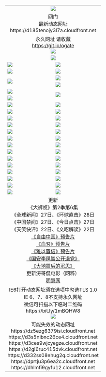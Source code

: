 ﻿<table>
  <tr></tr>
  <tr><td colspan=2 align=center><img src="https://d185tenojy3l7a.cloudfront.net/Up/oGate.jpg" /></td></tr>
  <tr><td colspan=2 align=center>网门<br>最新动态网址
<br>https://d185tenojy3l7a.cloudfront.net
    </td>
  </tr>
  <tr>
    <td colspan=2 align=center>永久网址 请收藏<br/><a href="https://git.io/ogate" target="_blank">https://git.io/ogate</a><br/><a href="https://d185tenojy3l7a.cloudfront.net/Up/0WMGDL2.png" target="_blank"><img src="https://d185tenojy3l7a.cloudfront.net/Up/0WMGD2.png"/></a></td>
    <!--td align=center>临时网址 微信用<br/><a href="https://bit.ly/1mBQHW8" target="_blank">https://bit.ly/1mBQHW8</a><br/><a href="https://d185tenojy3l7a.cloudfront.net/Up/0WMGDL3.png" target="_blank"><img src="https://d185tenojy3l7a.cloudfront.net/Up/0WMGD3.png"/></a></td-->
  </tr>
  <tr>
    <td colspan=2 align=center><a href="https://d185tenojy3l7a.cloudfront.net/ogUP.aspx?name=0oGate.apk" target="_blank"><img src="https://d185tenojy3l7a.cloudfront.net/Up/0WMAZ.jpg" /></a></td>
  </tr>
  <tr>
    <td><a href="https://d185tenojy3l7a.cloudfront.net/ogNice.aspx" target="_blank"><img src="https://d185tenojy3l7a.cloudfront.net/Up/0WCYY.jpg" /></a></td>
    <td><a href="https://d185tenojy3l7a.cloudfront.net/onCO.aspx?ob=600%E4%BA%8B%E7%89%A9&op=%E5%A2%9E%E5%88%A0%E6%94%B9&args=WH1~%23%E7%B1%BB%E5%9E%8B6%E6%96%B0%E9%97%BB%7c%23%E7%B1%BB%E5%9E%8B6%E8%AF%84%E8%AE%BA&mode=" target="_blank"><img src="https://d185tenojy3l7a.cloudfront.net/Up/0WZTT.jpg" /></a></td> 
  </tr>
  <tr>
    <td><a href="https://d185tenojy3l7a.cloudfront.net/ogDY.aspx" target="_blank"><img src="https://d185tenojy3l7a.cloudfront.net/Up/0FK.jpg" /></a></td>
    <td><a href="https://d185tenojy3l7a.cloudfront.net/ogST.aspx" target="_blank"><img src="https://d185tenojy3l7a.cloudfront.net/Up/0ST.jpg" /></a></td> 
  </tr>
  <tr>
    <td rowspan=2><a href="https://d185tenojy3l7a.cloudfront.net/ogUP.aspx?name=WJ.mp4&count=480P:1" target="_blank"><img src="https://d185tenojy3l7a.cloudfront.net/Up/WJ.jpg" /></a></td>
    <td><a href="https://d185tenojy3l7a.cloudfront.net/ogUP.aspx?name=11DKC.mp4&count=T:2,2:6,1:16" target="_blank"><img src="https://d185tenojy3l7a.cloudfront.net/Up/11DKC.jpg" /></a></td> 
  </tr>
  <tr>
    <td><a href="https://d185tenojy3l7a.cloudfront.net/ogUP.aspx?name=LRSH.mp4&count=W:13,2:10" target="_blank"><img src="https://d185tenojy3l7a.cloudfront.net/Up/LRSH.jpg" /></a></td>
  </tr>
  <tr>
    <td><a href="https://d185tenojy3l7a.cloudfront.net/ogUP.aspx?name=JQR.mp4&count=2" target="_blank"><img src="https://d185tenojy3l7a.cloudfront.net/Up/JQR.jpg" /></a></td>   
    <td rowspan=2><a href="https://d185tenojy3l7a.cloudfront.net/ogUP.aspx?name=JP.mp4&count=9" target="_blank"><img src="https://d185tenojy3l7a.cloudfront.net/Up/JP.jpg" /></td>
  </tr>
  <tr>
    <td><div><a href="https://d185tenojy3l7a.cloudfront.net/ogUP.aspx?name=LRWS.mp4&count=7B:7,6B:44,5A:10,5B:35,4A:14,4B:19,3A:10,3B:26,2A:16,2B:21,1A:23,1B:29&current=7B:7" target="_blank"><img src="https://d185tenojy3l7a.cloudfront.net/Up/LRWS.jpg" /></a></td>
  </tr>
  <tr>
    <td><a href="https://d185tenojy3l7a.cloudfront.net/ogUP.aspx?name=SSZJ.mp4&count=SP:6,480P:8" target="_blank"><img src="https://d185tenojy3l7a.cloudfront.net/Up/SSZJ.jpg" /></a></td>
    <td><a href="https://d185tenojy3l7a.cloudfront.net/ogUP.aspx?name=WH.mp4" target="_blank"><img src="https://d185tenojy3l7a.cloudfront.net/Up/WH.jpg" /></a></td>
  </tr>
  <tr>
    <td><a href="https://d185tenojy3l7a.cloudfront.net/ogUP.aspx?name=ZY.mp4&count=2015:16" target="_blank"><img src="https://d185tenojy3l7a.cloudfront.net/Up/ZY.jpg" /></a</td>
    <td><a href="https://d185tenojy3l7a.cloudfront.net/ogUP.aspx?name=XTFY.mp4&count=B:2,A:24" target="_blank"><img src="https://d185tenojy3l7a.cloudfront.net/Up/XTFY.jpg" /></a></td>
  </tr>
  <tr>
    <td><a href="https://d185tenojy3l7a.cloudfront.net/ogUP.aspx?name=1LYF.mp4&count=2" target="_blank"><img src="https://d185tenojy3l7a.cloudfront.net/Up/1LYF0.jpg" /></a></td>
    <td><a href="https://d185tenojy3l7a.cloudfront.net/ogUP.aspx?name=1ZGC.mp4&count=6" target="_blank"><img src="https://d185tenojy3l7a.cloudfront.net/Up/1ZGC0.jpg" /></a></td>
  </tr>
  <tr>
    <td><a href="https://d185tenojy3l7a.cloudfront.net/ogUP.aspx?name=1ZKM.mp4&count=3&current=3" target="_blank"><img src="https://d185tenojy3l7a.cloudfront.net/Up/1ZKM0.jpg" /></a></td>  
    <td><a href="https://d185tenojy3l7a.cloudfront.net/ogUP.aspx?name=1WWY.mp4&count=6&current=6" target="_blank"><img src="https://d185tenojy3l7a.cloudfront.net/Up/1WWY0.jpg" /></a></td>
  </tr>
  <tr>
    <td><a href="https://d185tenojy3l7a.cloudfront.net/ogUP.aspx?name=10JGY.mp4&count=3" target="_blank"><img src="https://d185tenojy3l7a.cloudfront.net/Up/10JGY0.jpg" /></a></td>
    <td><a href="https://d185tenojy3l7a.cloudfront.net/ogUP.aspx?name=10CYS.mp4&count=2" target="_blank"><img src="https://d185tenojy3l7a.cloudfront.net/Up/10CYS0.jpg" /></a></td>
  </tr>
  <tr>
    <td><a href="https://d185tenojy3l7a.cloudfront.net/ogUP.aspx?name=4SQQ.mp4&count=201602:20,201601:21&current=201602:20" target="_blank"><img src="https://d185tenojy3l7a.cloudfront.net/Up/4SQQ0.jpg"/></a></td>
    <td><a href="https://d185tenojy3l7a.cloudfront.net/ogUP.aspx?name=4SHQ.mp4&count=201602:26,201601:28&current=201602:26" target="_blank"><img src="https://d185tenojy3l7a.cloudfront.net/Up/4SHQ0.jpg"/></a></td>
  </tr>
  <tr>
    <td><a href="https://d185tenojy3l7a.cloudfront.net/ogUP.aspx?name=4SZG.mp4&count=201602:20,201601:23&current=201602:20" target="_blank"><img src="https://d185tenojy3l7a.cloudfront.net/Up/4SZG0.jpg"/></a></td>
    <td><a href="https://d185tenojy3l7a.cloudfront.net/ogUP.aspx?name=4SDJ.mp4&count=201602A:23,201602B:7,201601A:48,201601B:6&current=201602A:23" target="_blank"><img src="https://d185tenojy3l7a.cloudfront.net/Up/4SDJ0.jpg"/></a></td>
  </tr>
  <tr>
    <td><a href="https://d185tenojy3l7a.cloudfront.net/ogUP.aspx?name=4CTX.mp4&count=201602:3,201601:4&current=201602:3" target="_blank"><img src="https://d185tenojy3l7a.cloudfront.net/Up/4CTX0.jpg"/></a></td>
    <td><a href="https://d185tenojy3l7a.cloudfront.net/ogUP.aspx?name=4CWZ.mp4&count=201602:3,201601:4&current=201602:3" target="_blank"><img src="https://d185tenojy3l7a.cloudfront.net/Up/4CWZ0.jpg"/></a></td>
  </tr>
  <tr>
    <td><a href="https://d185tenojy3l7a.cloudfront.net/onUP.aspx?name=https://dwsfx5awq5vcc.cloudfront.net/" target="_blank"><img src="https://d185tenojy3l7a.cloudfront.net/Up/0DTW.jpg"/></a></td>
    <td><a href="https://d185tenojy3l7a.cloudfront.net/onUP.aspx?name=https://d240ns8up8earz.cloudfront.net/acenter/" target="_blank"><img src="https://d185tenojy3l7a.cloudfront.net/Up/0TDW.jpg" /></a></td>
  </tr>
  <tr>
    <td><a href="https://d185tenojy3l7a.cloudfront.net/onUP.aspx?name=https://d4508d6vomz2p.cloudfront.net/gb/nsc413.htm" target="_blank"><img src="https://d185tenojy3l7a.cloudfront.net/Up/0DJY.jpg" /></a></td>
    <td><a href="https://d185tenojy3l7a.cloudfront.net/onUP.aspx?name=https://d3bxwq7vzudb5l.cloudfront.net/xtr/gb/prog204.html" target="_blank"><img src="https://d185tenojy3l7a.cloudfront.net/Up/0XTR.jpg" /></a></td>
  </tr>
  <tr>
    <td><a href="https://d185tenojy3l7a.cloudfront.net/onUP.aspx?name=https://d3aj00iefsmfgc.cloudfront.net/" target="_blank"><img src="https://d185tenojy3l7a.cloudfront.net/Up/0MHW.jpg" /></a></td>
    <td><a href="https://d185tenojy3l7a.cloudfront.net/onUP.aspx?name=https://d1lcj91uv80klr.cloudfront.net/" target="_blank"><img src="https://d185tenojy3l7a.cloudfront.net/Up/0ZJW.jpg" /></a></td>
  </tr>
  <tr>
    <td><a href="https://d185tenojy3l7a.cloudfront.net/ogUP.aspx?name=0FG.zip" target="_blank"><img src="https://d185tenojy3l7a.cloudfront.net/Up/0FG.jpg" /></a></td>
    <td><a href="https://d185tenojy3l7a.cloudfront.net/ogUP.aspx?name=0FGA.apk" target="_blank"><img src="https://d185tenojy3l7a.cloudfront.net/Up/0FGA.jpg" /></a></td>
  </tr>
  <tr>
    <td><a href="https://d185tenojy3l7a.cloudfront.net/ogUP.aspx?name=0U.zip" target="_blank"><img src="https://d185tenojy3l7a.cloudfront.net/Up/0U.jpg" /></a></td>
    <td><a href="https://d185tenojy3l7a.cloudfront.net/ogUP.aspx?name=0UA.apk" target="_blank"><img src="https://d185tenojy3l7a.cloudfront.net/Up/0UA.jpg" /></a></td>
  </tr>
  <tr>
    <td><a href="https://d185tenojy3l7a.cloudfront.net/ogUP.aspx?name=0iPPOTV.zip" target="_blank"><img src="https://d185tenojy3l7a.cloudfront.net/Up/0iPPOTV.jpg" /></a></td>
    <td><a href="https://d185tenojy3l7a.cloudfront.net/ogUP.aspx?name=0iNTD.apk" target="_blank"><img src="https://d185tenojy3l7a.cloudfront.net/Up/0iNTD.jpg" /></a></td>
  </tr>
  <tr>
    <td colspan=2 align=center>更新<br>
      《大裤衩》第2季第6集<br>
      《全球新闻》27日、《环球直击》28日<br>
      《中国禁闻》27日、《今日点击》27日<br>
      《天笑快评》22日、《文昭解读》22日<br>
      <a href="https://d185tenojy3l7a.cloudfront.net/ogUP.aspx?name=11ZYZG0.mp4" target="_blank">《自由中国》预告片</a><br>
      <a href="https://d185tenojy3l7a.cloudfront.net/ogUP.aspx?name=11XR.mp4" target="_blank">《血刃》预告片</a><br>
      <a href="https://d185tenojy3l7a.cloudfront.net/ogUP.aspx?name=11NYZX.mp4&count=2" target="_blank">《难以置信》预告片</a><br>
      <a href="https://d185tenojy3l7a.cloudfront.net/ogUP.aspx?name=4LFZ.mp4" target="_blank">《国安李凤智公开退党》</a><br>
      <a href="https://d185tenojy3l7a.cloudfront.net/ogUP.aspx?name=4DDZHDCS.mp4" target="_blank">《大地震后的沉思》</a><br>
      更新涛哥侃电影（网粹）<br>
      <a href="https://d185tenojy3l7a.cloudfront.net/onUP.aspx?name=https://www.minghui.org/" target="_blank">明慧网</a></td>
    </td>
  </tr>
  <tr>
    <td colspan=2 align=center>IE6打开动态网址须在选项中勾选TLS 1.0<br/>IE 6、7、8不支持永久网址<br/>
      微信可扫描以下临时二维码<br/>https://bit.ly/1mBQHW8<br/><a href="https://d185tenojy3l7a.cloudfront.net/Up/0WMGDL3.png" target="_blank"><img src="https://d185tenojy3l7a.cloudfront.net/Up/0WMGD3.png"/></a><br>
  </tr>
  <tr>
    <td colspan=2 align=center>可能失效的动态网址
<br>https://dz5ezg6379isi.cloudfront.net
<br>https://d3s5nibnc26ce4.cloudfront.net
<br>https://d3ces9wjcyegze.cloudfront.net
<br>https://d2gi6ruc415dvk.cloudfront.net
<br>https://d332ss08ehug2q.cloudfront.net
<br>https://dprtju3p6ea2c.cloudfront.net
<br>https://dhlmfi9gyfu12.cloudfront.net
    </td>
  </tr>
</table>
